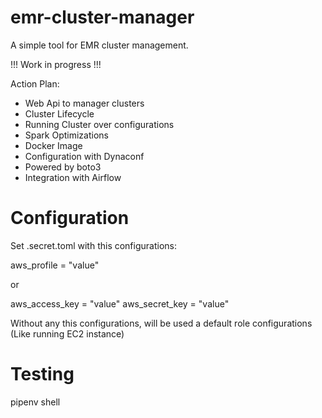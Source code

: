 # emr-cluster-manager

A simple tool for EMR cluster management. 

 !!! Work in progress !!!

Action Plan:

* Web Api to manager clusters
* Cluster Lifecycle
* Running Cluster over configurations
* Spark Optimizations
* Docker Image
* Configuration with Dynaconf
* Powered by boto3
* Integration with Airflow

# Configuration

Set .secret.toml with this configurations:

aws_profile = "value"

or 

aws_access_key = "value"
aws_secret_key = "value"

Without any this configurations, will be used a default role configurations (Like running EC2 instance)


# Testing 

pipenv shell

